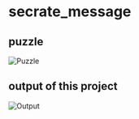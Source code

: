 # secrate_message 

## puzzle
![Puzzle](https://github.com/theprogrammingthinker/Python-Project-Based-Practice/blob/master/secrate_message/screenshot/puzzle.png)

## output of this project
![Output](https://github.com/theprogrammingthinker/Python-Project-Based-Practice/blob/master/secrate_message/screenshot/solution.png)
